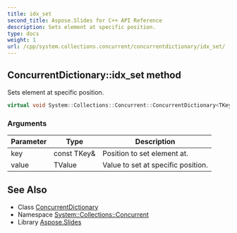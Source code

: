```yaml
---
title: idx_set
second_title: Aspose.Slides for C++ API Reference
description: Sets element at specific position.
type: docs
weight: 1
url: /cpp/system.collections.concurrent/concurrentdictionary/idx_set/
---
```

## ConcurrentDictionary::idx_set method


Sets element at specific position.

```cpp
virtual void System::Collections::Concurrent::ConcurrentDictionary<TKey, TValue>::idx_set(const TKey &key, TValue value) override
```


### Arguments

| Parameter | Type | Description |
| --- | --- | --- |
| key | const TKey\& | Position to set element at. |
| value | TValue | Value to set at specific position. |

## See Also

* Class [ConcurrentDictionary](../)
* Namespace [System::Collections::Concurrent](../../)
* Library [Aspose.Slides](../../../)
